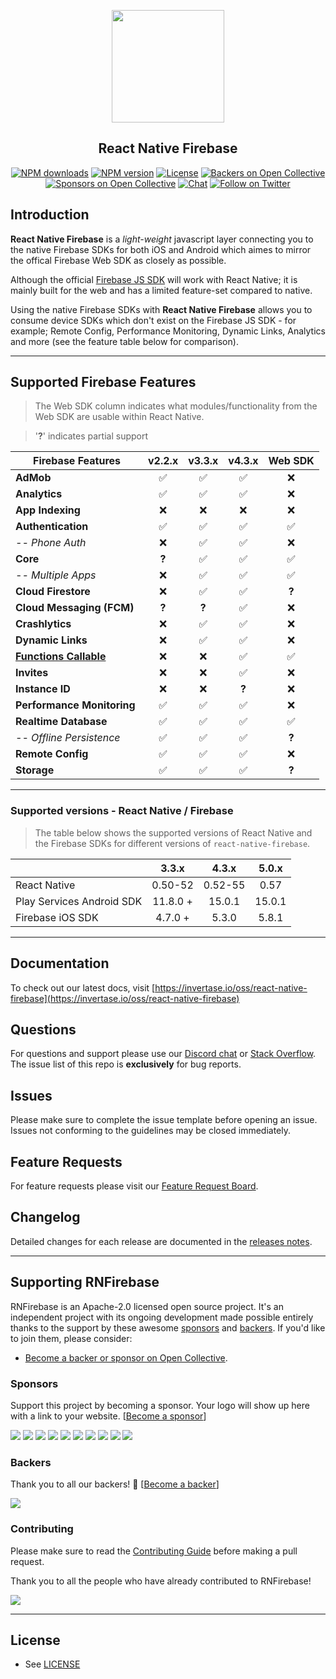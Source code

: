 <p align="center">
  <a href="https://invertase.io/oss/react-native-firebase">
    <img width="180px" src="https://i.imgur.com/JIyBtKW.png"><br/>
  </a>
  <h2 align="center">React Native Firebase</h2>
</p>

<p align="center">
  <a href="https://www.npmjs.com/package/react-native-firebase"><img src="https://img.shields.io/npm/dm/react-native-firebase.svg?style=flat-square" alt="NPM downloads"></a>
  <a href="https://www.npmjs.com/package/react-native-firebase"><img src="https://img.shields.io/npm/v/react-native-firebase.svg?style=flat-square" alt="NPM version"></a>
  <a href="/LICENSE"><img src="https://img.shields.io/npm/l/react-native-firebase.svg?style=flat-square" alt="License"></a>
  <a href="#backers"><img src="https://opencollective.com/react-native-firebase/backers/badge.svg" alt="Backers on Open Collective"></a>
  <a href="#sponsors"><img src="https://opencollective.com/react-native-firebase/sponsors/badge.svg" alt="Sponsors on Open Collective"></a>
  <a href="https://discord.gg/C9aK28N"><img src="https://img.shields.io/discord/295953187817521152.svg?logo=discord&style=flat-square&colorA=7289da&label=discord" alt="Chat"></a>
  <a href="https://twitter.com/rnfirebase"><img src="https://img.shields.io/twitter/follow/rnfirebase.svg?style=social&label=Follow" alt="Follow on Twitter"></a>
</p>

## Introduction

**React Native Firebase** is a _light-weight_ javascript layer connecting you to the native Firebase SDKs for both iOS and Android which aimes to mirror the offical Firebase Web SDK as closely as possible.

Although the official [Firebase JS SDK](https://www.npmjs.com/package/firebase) will work with React Native; it is mainly built for the web and has a limited feature-set compared to native.

Using the native Firebase SDKs with **React Native Firebase** allows you to consume device SDKs which don't exist on the Firebase JS SDK - for example; Remote Config, Performance Monitoring, Dynamic Links, Analytics and more (see the feature table below for comparison).

---

## Supported Firebase Features

> The Web SDK column indicates what modules/functionality from the Web SDK are usable within React Native.

> '**?**' indicates partial support

| Firebase Features                                                                                                                 | v2.2.x | v3.3.x | v4.3.x | Web SDK |
| --------------------------------------------------------------------------------------------------------------------------------- | :----: | :----: | :----: | :-----: |
| **AdMob**                                                                                                                         |   ✅   |   ✅   |   ✅   |   ❌    |
| **Analytics**                                                                                                                     |   ✅   |   ✅   |   ✅   |   ❌    |
| **App Indexing**                                                                                                                  |   ❌   |   ❌   |   ❌   |   ❌    |
| **Authentication**                                                                                                                |   ✅   |   ✅   |   ✅   |   ✅    |
| _-- Phone Auth_                                                                                                                   |   ❌   |   ✅   |   ✅   |   ❌    |
| **Core**                                                                                                                          | **?**  |   ✅   |   ✅   |   ✅    |
| _-- Multiple Apps_                                                                                                                |   ❌   |   ✅   |   ✅   |   ✅    |
| **Cloud Firestore**                                                                                                               |   ❌   |   ✅   |   ✅   |  **?**  |
| **Cloud Messaging (FCM)**                                                                                                         | **?**  | **?**  |   ✅   |   ❌    |
| **Crashlytics**                                                                                                                   |   ❌   |   ✅   |   ✅   |   ❌    |
| **Dynamic Links**                                                                                                                 |   ❌   |   ✅   |   ✅   |   ❌    |
| **[Functions Callable](https://firebase.googleblog.com/2018/04/launching-cloud-functions-for-firebase-1-0.html?m=1)**             |   ❌   |   ❌   |   ✅   |   ✅    |
| **Invites**                                                                                                                       |   ❌   |   ❌   |   ✅   |   ❌    |
| **Instance ID**                                                                                                                   |   ❌   |   ❌   | **?**  |   ❌    |
| **Performance Monitoring**                                                                                                        |   ✅   |   ✅   |   ✅   |   ❌    |
| **Realtime Database**                                                                                                             |   ✅   |   ✅   |   ✅   |   ✅    |
| _-- Offline Persistence_                                                                                                          |   ✅   |   ✅   |   ✅   |  **?**  |
| **Remote Config**                                                                                                                 |   ✅   |   ✅   |   ✅   |   ❌    |
| **Storage**                                                                                                                       |   ✅   |   ✅   |   ✅   |  **?**  |

---

### Supported versions - React Native / Firebase

> The table below shows the supported versions of React Native and the Firebase SDKs for different versions of `react-native-firebase`.

|                           |  3.3.x   |  4.3.x  | 5.0.x  |
| ------------------------- | :------: | :-----: | :----: |
| React Native              | 0.50-52  | 0.52-55 |  0.57  |
| Play Services Android SDK | 11.8.0 + | 15.0.1  | 15.0.1 |
| Firebase iOS SDK          | 4.7.0 +  |  5.3.0  | 5.8.1  |

---

## Documentation

To check out our latest docs, visit [https://invertase.io/oss/react-native-firebase](https://invertase.io/oss/react-native-firebase)

## Questions

For questions and support please use our [Discord chat](https://discord.gg/C9aK28N) or [Stack Overflow](https://stackoverflow.com/questions/tagged/react-native-firebase). The issue list of this repo is **exclusively** for bug reports.

## Issues

Please make sure to complete the issue template before opening an issue. Issues not conforming to the guidelines may be closed immediately.

## Feature Requests

For feature requests please visit our [Feature Request Board](https://boards.invertase.io/react-native-firebase).

## Changelog

Detailed changes for each release are documented in the [releases notes](https://github.com/invertase/react-native-firebase/releases).

---

## Supporting RNFirebase

RNFirebase is an Apache-2.0 licensed open source project. It's an independent project with its ongoing development made possible entirely thanks to the support by these awesome [sponsors](#sponsors) and [backers](#backers). If you'd like to join them, please consider:

- [Become a backer or sponsor on Open Collective](https://opencollective.com/react-native-firebase).

### Sponsors

Support this project by becoming a sponsor. Your logo will show up here with a link to your website. [[Become a sponsor](https://opencollective.com/react-native-firebase#sponsor)]

<a href="https://opencollective.com/react-native-firebase/sponsor/0/website" target="_blank"><img src="https://opencollective.com/react-native-firebase/sponsor/0/avatar.svg"></a>
<a href="https://opencollective.com/react-native-firebase/sponsor/1/website" target="_blank"><img src="https://opencollective.com/react-native-firebase/sponsor/1/avatar.svg"></a>
<a href="https://opencollective.com/react-native-firebase/sponsor/2/website" target="_blank"><img src="https://opencollective.com/react-native-firebase/sponsor/2/avatar.svg"></a>
<a href="https://opencollective.com/react-native-firebase/sponsor/3/website" target="_blank"><img src="https://opencollective.com/react-native-firebase/sponsor/3/avatar.svg"></a>
<a href="https://opencollective.com/react-native-firebase/sponsor/4/website" target="_blank"><img src="https://opencollective.com/react-native-firebase/sponsor/4/avatar.svg"></a>
<a href="https://opencollective.com/react-native-firebase/sponsor/5/website" target="_blank"><img src="https://opencollective.com/react-native-firebase/sponsor/5/avatar.svg"></a>
<a href="https://opencollective.com/react-native-firebase/sponsor/6/website" target="_blank"><img src="https://opencollective.com/react-native-firebase/sponsor/6/avatar.svg"></a>
<a href="https://opencollective.com/react-native-firebase/sponsor/7/website" target="_blank"><img src="https://opencollective.com/react-native-firebase/sponsor/7/avatar.svg"></a>
<a href="https://opencollective.com/react-native-firebase/sponsor/8/website" target="_blank"><img src="https://opencollective.com/react-native-firebase/sponsor/8/avatar.svg"></a>
<a href="https://opencollective.com/react-native-firebase/sponsor/9/website" target="_blank"><img src="https://opencollective.com/react-native-firebase/sponsor/9/avatar.svg"></a>

### Backers

Thank you to all our backers! 🙏 [[Become a backer](https://opencollective.com/react-native-firebase#backer)]

<a href="https://opencollective.com/react-native-firebase#backers" target="_blank"><img src="https://opencollective.com/react-native-firebase/backers.svg?width=890"></a>

### Contributing

Please make sure to read the [Contributing Guide](CONTRIBUTING.md) before making a pull request.

Thank you to all the people who have already contributed to RNFirebase!

<a href="graphs/contributors"><img src="https://opencollective.com/react-native-firebase/contributors.svg?width=890" /></a>

<hr>

## License

- See [LICENSE](/LICENSE)
